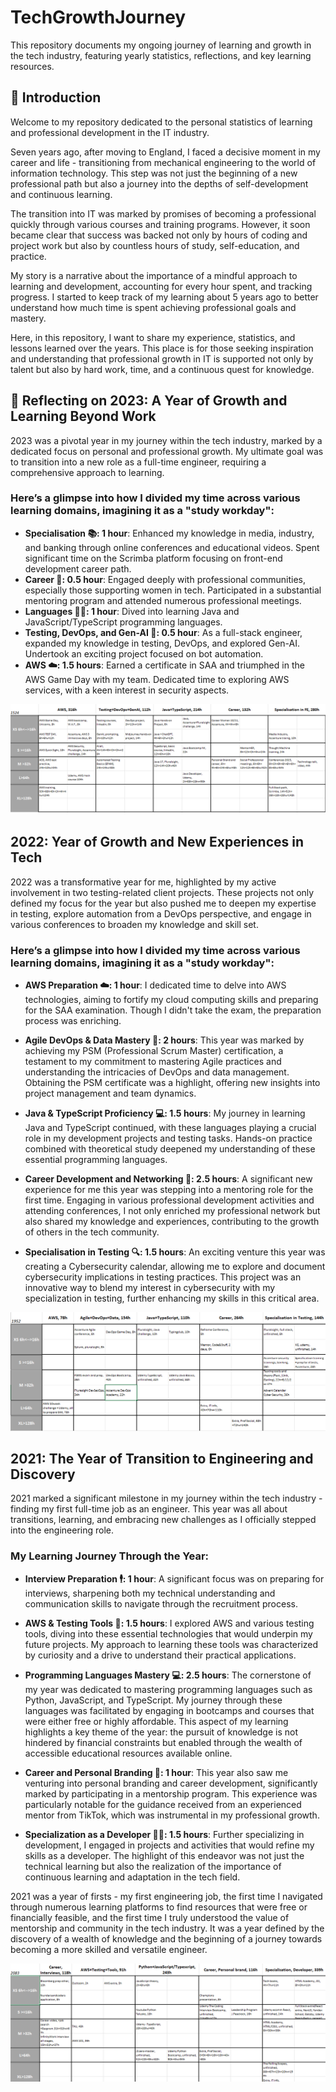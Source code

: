 # TechGrowthJourney

This repository documents my ongoing journey of learning and growth in the tech industry, featuring yearly statistics, reflections, and key learning resources.

## 👋 Introduction

Welcome to my repository dedicated to the personal statistics of learning and professional development in the IT industry.

Seven years ago, after moving to England, I faced a decisive moment in my career and life - transitioning from mechanical engineering to the world of information technology. This step was not just the beginning of a new professional path but also a journey into the depths of self-development and continuous learning.

The transition into IT was marked by promises of becoming a professional quickly through various courses and training programs. However, it soon became clear that success was backed not only by hours of coding and project work but also by countless hours of study, self-education, and practice.

My story is a narrative about the importance of a mindful approach to learning and development, accounting for every hour spent, and tracking progress. I started to keep track of my learning about 5 years ago to better understand how much time is spent achieving professional goals and mastery.

Here, in this repository, I want to share my experience, statistics, and lessons learned over the years. This place is for those seeking inspiration and understanding that professional growth in IT is supported not only by talent but also by hard work, time, and a continuous quest for knowledge.

## 🌟 Reflecting on 2023: A Year of Growth and Learning Beyond Work

2023 was a pivotal year in my journey within the tech industry, marked by a dedicated focus on personal and professional growth. My ultimate goal was to transition into a new role as a full-time engineer, requiring a comprehensive approach to learning.

### Here’s a glimpse into how I divided my time across various learning domains, imagining it as a "study workday":

- **Specialisation 📚: 1 hour**:
  Enhanced my knowledge in media, industry, and banking through online conferences and educational videos.
  Spent significant time on the Scrimba platform focusing on front-end development career path.
- **Career 🚀: 0.5 hour**: Engaged deeply with professional communities, especially those supporting women in tech. Participated in a substantial mentoring program and attended numerous professional meetings.
- **Languages 👩‍💻: 1 hour**: Dived into learning Java and JavaScript/TypeScript programming languages.
- **Testing, DevOps, and Gen-AI 🤖: 0.5 hour**: As a full-stack engineer, expanded my knowledge in testing, DevOps, and explored Gen-AI. Undertook an exciting project focused on bot automation.
- **AWS ☁️: 1.5 hours**: Earned a certificate in SAA and triumphed in the AWS Game Day with my team. Dedicated time to exploring AWS services, with a keen interest in security aspects.

![2023 Learning Statistics Screenshot](https://github.com/MariyaLcs/TechGrowthJourney/blob/main/2023.png)

## 2022: Year of Growth and New Experiences in Tech

2022 was a transformative year for me, highlighted by my active involvement in two testing-related client projects. These projects not only defined my focus for the year but also pushed me to deepen my expertise in testing, explore automation from a DevOps perspective, and engage in various conferences to broaden my knowledge and skill set.

### Here’s a glimpse into how I divided my time across various learning domains, imagining it as a "study workday":

- **AWS Preparation ☁️: 1 hour**:
  I dedicated time to delve into AWS technologies, aiming to fortify my cloud computing skills and preparing for the SAA examination. Though I didn't take the exam, the preparation process was enriching.

- **Agile DevOps & Data Mastery 🔄: 2 hours**:
  This year was marked by achieving my PSM (Professional Scrum Master) certification, a testament to my commitment to mastering Agile practices and understanding the intricacies of DevOps and data management. Obtaining the PSM certificate was a highlight, offering new insights into project management and team dynamics.

- **Java & TypeScript Proficiency 💻: 1.5 hours**:
  My journey in learning Java and TypeScript continued, with these languages playing a crucial role in my development projects and testing tasks. Hands-on practice combined with theoretical study deepened my understanding of these essential programming languages.

- **Career Development and Networking 🚀: 2.5 hours**:
  A significant new experience for me this year was stepping into a mentoring role for the first time. Engaging in various professional development activities and attending conferences, I not only enriched my professional network but also shared my knowledge and experiences, contributing to the growth of others in the tech community.

- **Specialisation in Testing 🔍: 1.5 hours**:
  An exciting venture this year was creating a Cybersecurity calendar, allowing me to explore and document cybersecurity implications in testing practices. This project was an innovative way to blend my interest in cybersecurity with my specialization in testing, further enhancing my skills in this critical area.

![2021 Learning Statistics Screenshot](https://github.com/MariyaLcs/TechGrowthJourney/blob/main/2022.png)

## 2021: The Year of Transition to Engineering and Discovery

2021 marked a significant milestone in my journey within the tech industry - finding my first full-time job as an engineer. This year was all about transitions, learning, and embracing new challenges as I officially stepped into the engineering role.

### My Learning Journey Through the Year:

- **Interview Preparation 🕴: 1 hour**:
  A significant focus was on preparing for interviews, sharpening both my technical understanding and communication skills to navigate through the recruitment process.

- **AWS & Testing Tools 🔧: 1.5 hours**:
  I explored AWS and various testing tools, diving into these essential technologies that would underpin my future projects. My approach to learning these tools was characterized by curiosity and a drive to understand their practical applications.

- **Programming Languages Mastery 💻: 2.5 hours**:
  The cornerstone of my year was dedicated to mastering programming languages such as Python, JavaScript, and TypeScript. My journey through these languages was facilitated by engaging in bootcamps and courses that were either free or highly affordable. This aspect of my learning highlights a key theme of the year: the pursuit of knowledge is not hindered by financial constraints but enabled through the wealth of accessible educational resources available online.

- **Career and Personal Branding 🚀: 1 hour**:
  This year also saw me venturing into personal branding and career development, significantly marked by participating in a mentorship program. This experience was particularly notable for the guidance received from an experienced mentor from TikTok, which was instrumental in my professional growth.

- **Specialization as a Developer 👩‍💻: 1.5 hours**:
  Further specializing in development, I engaged in projects and activities that would refine my skills as a developer. The highlight of this endeavor was not just the technical learning but also the realization of the importance of continuous learning and adaptation in the tech field.

2021 was a year of firsts - my first engineering job, the first time I navigated through numerous learning platforms to find resources that were free or financially feasible, and the first time I truly understood the value of mentorship and community in the tech industry. It was a year defined by the discovery of a wealth of knowledge and the beginning of a journey towards becoming a more skilled and versatile engineer.

![2021 Learning Statistics Screenshot](https://github.com/MariyaLcs/TechGrowthJourney/blob/main/2021.png)
